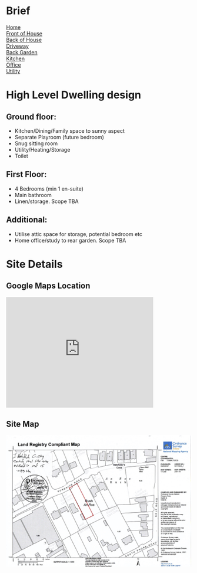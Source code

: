 
# Brief
[Home](brief.md) <br/>
[Front of House](front.md) <br/>
[Back of House](back.md) <br/>
[Driveway](driveway.md) <br/>
[Back Garden](garden.md) <br/>
[Kitchen](kitchen.md) <br/>
[Office](office.md) <br/>
[Utility](utility.md) <br/>

# High Level Dwelling design

## Ground floor:
- Kitchen/Dining/Family space to sunny aspect
- Separate Playroom (future bedroom)
- Snug sitting room
- Utility/Heating/Storage
- Toilet

## First Floor:
- 4 Bedrooms (min 1 en-suite) 
- Main bathroom
- Linen/storage. Scope TBA

## Additional:
- Utilise attic space for storage, potential bedroom etc
- Home office/study to rear garden. Scope TBA


#  Site Details
## Google Maps Location
<iframe src="https://www.google.com/maps/embed?pb=!4v1615742316000!6m8!1m7!1sOuTnY1AFFNivPruVMmHU_g!2m2!1d53.51872555085409!2d-6.105114580492074!3f118.42816457784701!4f-5.269892324520953!5f0.7820865974627469" width="400" height="300" style="border:0;" allowfullscreen="" loading="lazy"></iframe>


## Site Map
![House 1](images/sitemap.jpg "House 1")

